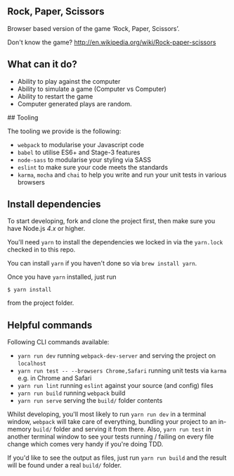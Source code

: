 ## Rock, Paper, Scissors

Browser based version of the game ‘Rock, Paper, Scissors’.

Don't know the game? http://en.wikipedia.org/wiki/Rock-paper-scissors

## What can it do?

- Ability to play against the computer
- Ability to simulate a game (Computer vs Computer)
- Ability to restart the game
- Computer generated plays are random.

## Tooling

The tooling we provide is the following:

- `webpack` to modularise your Javascript code
- `babel` to utilise ES6+ and Stage-3 features
- `node-sass` to modularise your styling via SASS
- `eslint` to make sure your code meets the standards
- `karma`, `mocha` and `chai` to help you write and run your unit tests in various browsers

## Install dependencies

To start developing, fork and clone the project first, then make sure you have Node.js *4.x* or higher.

You'll need `yarn` to install the dependencies we locked in via the `yarn.lock` checked in to this repo.

You can install `yarn` if you haven't done so via `brew install yarn`.

Once you have `yarn` installed, just run

```
$ yarn install
```

from the project folder.

## Helpful commands

Following CLI commands available:

- `yarn run dev` running `webpack-dev-server` and serving the project on `localhost`
- `yarn run test -- --browsers Chrome,Safari` running unit tests via `karma` e.g. in Chrome and Safari
- `yarn run lint` running `eslint` against your source (and config) files
- `yarn run build` running `webpack` build
- `yarn run serve` serving the `build/` folder contents

Whilst developing, you'll most likely to run `yarn run dev` in a terminal window, `webpack` will take care of everything, bundling your project to an in-memory `build/` folder and serving it from there. Also, `yarn run test` in another terminal window to see your tests running / failing on every file change which comes very handy if you're doing TDD.

If you'd like to see the output as files, just run `yarn run build` and the result will be found under a real `build/` folder.